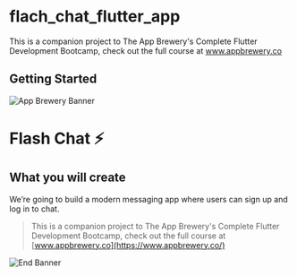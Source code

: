 # flach_chat_flutter_app

This is a companion project to The App Brewery's Complete Flutter Development Bootcamp, check out the full course at www.appbrewery.co

## Getting Started

![App Brewery Banner](https://github.com/londonappbrewery/Images/blob/master/AppBreweryBanner.png)


# Flash Chat ⚡️

## What you will create

We’re going to build a modern messaging app where users can sign up and log in to chat.

>This is a companion project to The App Brewery's Complete Flutter Development Bootcamp, check out the full course at [www.appbrewery.co](https://www.appbrewery.co/)

![End Banner](https://github.com/londonappbrewery/Images/blob/master/readme-end-banner.png)
